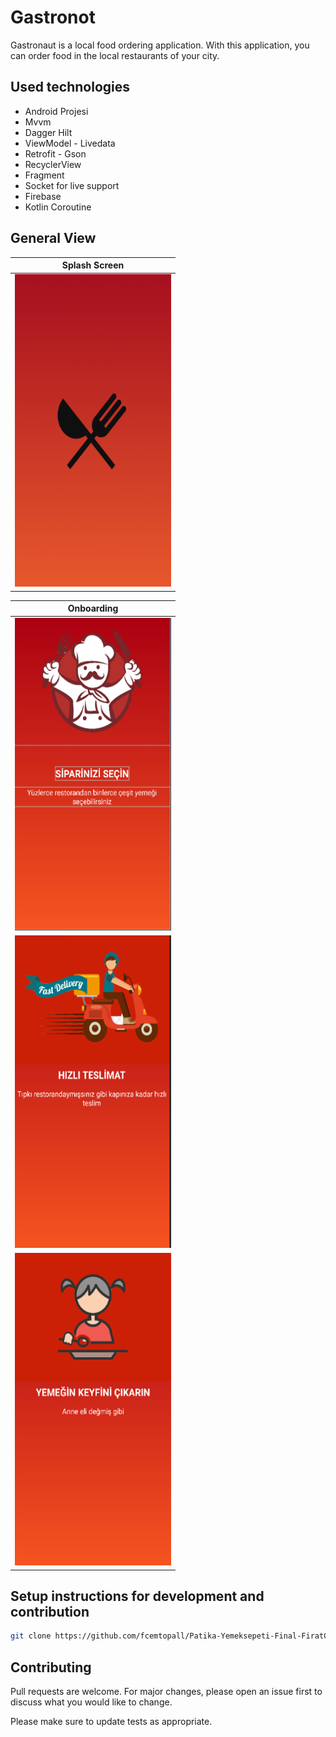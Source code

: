 # Gastronot

Gastronaut is a local food ordering application. With this application, you can order food in the local restaurants of your city.

## Used technologies
- Android Projesi
- Mvvm
- Dagger Hilt
- ViewModel - Livedata
- Retrofit - Gson
- RecyclerView
- Fragment
- Socket for live support
- Firebase
- Kotlin Coroutine


## General View

| Splash Screen |
| ------------ |
|  <img src="/splash.png" width="250" height="500" /> | 



| Onboarding |
| ------------ |
|  <img src="/onboarding1.png" width="250" height="500" /> | 
|  <img src="/onboarding2.png" width="250" height="500" /> | 
|  <img src="/onboarding3.png" width="250" height="500" /> | 


## Setup instructions for development and contribution


```bash
git clone https://github.com/fcemtopall/Patika-Yemeksepeti-Final-FiratCemTopal
```



## Contributing
Pull requests are welcome. For major changes, please open an issue first to discuss what you would like to change.

Please make sure to update tests as appropriate.
